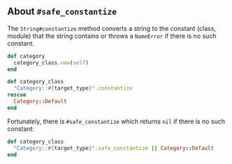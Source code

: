 ## About `#safe_constantize`

The `String#constantize` method converts a string to the constant (class, module) that the string contains or throws a `NameError` if there is no such constant.

```ruby
def category
  category_class.new(self)
end

def category_class
  "Category::#{target_type}".constantize
rescue
  Category::Default
end
```

Fortunately, there is `#safe_constantize` which returns `nil` if there is no such constant:

```ruby
def category_class
  "Category::#{target_type}".safe_constantize || Category::Default
end
```

